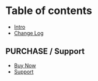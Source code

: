 # Table of contents

* [Intro](README.md)
* [Change Log](change-log.md)

## PURCHASE / Support

* [Buy Now](https://1.envato.market/wcrbt)
* [Support](https://support.varunsridharan.in)

